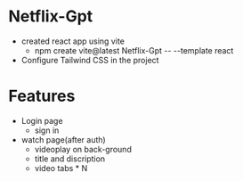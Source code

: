 # Netflix-Gpt
- created react app using vite 
  - npm create vite@latest Netflix-Gpt -- --template react
- Configure Tailwind CSS in the project


# Features
- Login page
    - sign in
- watch page(after auth)
    - videoplay on back-ground 
    - title and discription 
    - video tabs * N